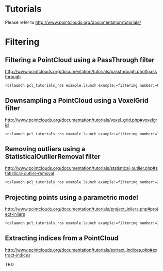 # Tutorials

Please refer to http://www.pointclouds.org/documentation/tutorials/

# Filtering

## Filtering a PointCloud using a PassThrough filter

http://www.pointclouds.org/documentation/tutorials/passthrough.php#passthrough

```bash
roslaunch pcl_tutorials_ros example.launch example:=filtering number:=0 gazebo:=true
```

## Downsampling a PointCloud using a VoxelGrid filter

http://www.pointclouds.org/documentation/tutorials/voxel_grid.php#voxelgrid

```bash
roslaunch pcl_tutorials_ros example.launch example:=filtering number:=1 gazebo:=true
```

## Removing outliers using a StatisticalOutlierRemoval filter

http://www.pointclouds.org/documentation/tutorials/statistical_outlier.php#statistical-outlier-removal

```bash
roslaunch pcl_tutorials_ros example.launch example:=filtering number:=2 use_file:=true file:=table_scene_lms400.pcd
```

## Projecting points using a parametric model

http://www.pointclouds.org/documentation/tutorials/project_inliers.php#project-inliers

```bash
roslaunch pcl_tutorials_ros example.launch example:=filtering number:=3 gazebo:=true
```

## Extracting indices from a PointCloud

http://www.pointclouds.org/documentation/tutorials/extract_indices.php#extract-indices

TBD


